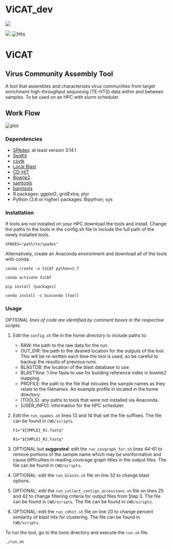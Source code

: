 # ViCAT_dev
<a href="https://github.com/cvk1988/CLCuD_pop_pipe/graphs/contributors">
<img src="https://contrib.rocks/image?repo=cvk1988/CLCuD_pop_pipe" />
</a>

<img src="https://komarev.com/ghpvc/?username=cvk1988"/> ![Hits](https://hitcounter.pythonanywhere.com/count/tag.svg?url=https://github.com/cvk1988/CLCuD_pop_pipe/) 



# **ViCAT**

## Virus Community Assembly Tool
  A tool that assembles and characterizes virus communities from target enrichment high-throughput sequncing (TE-HTS)  data within and between samples. To be used on an HPC with slurm scheduler. 


## Work Flow

![plot](https://github.com/cvk1988/ViCAT_dev/blob/main/Rplot.png)


### Dependencies
- [SPAdes](https://github.com/ablab/spades): at least version 3.14.1
- [SeqKit](https://github.com/shenwei356/seqkit)
- [csvtk](https://github.com/shenwei356/csvtk)
- [Local Blast](https://blast.ncbi.nlm.nih.gov/Blast.cgi?CMD=Web&PAGE_TYPE=BlastDocs&DOC_TYPE=Download)
- [CD-HIT](http://bioinformatics.org/cd-hit/)
- [Bowtie2](https://bowtie-bio.sourceforge.net/bowtie2/index.shtml)
- [samtools](http://www.htslib.org/)
- [bamtools](https://github.com/pezmaster31/bamtools)
- R packages: ggplot2; gridExtra; plyr
- Python (3.6 or higher) packages: Bipython; sys

### Installation

If tools are not installed on your HPC download the tools and install. Change the paths to the tools in the config.sh file to include the full path of the newly installed tools.

`SPADES="path/to/spades"`



Alternatively, create an Anaconda environment and download all of the tools with conda.

`conda create -n ViCAT python=3.7`

`conda activate ViCAT`

`pip install [packages]`

`conda install -c bioconda [tool]`

### Usage
*OPTIONAL lines of code are identified by comment boxes in the respective scripts.*

1. Edit the `config.sh` file in the home directory to include paths to:
    - RAW: the path to the raw data for the run.
    - OUT_DIR: the path to the desired location for the outputs of the tool. This will be re-written each time the tool is used, so be careful to backup the results of previous runs.
    - BLASTDB: the location of the blast database to use.
    - BLAST1line: 1 line fasta to use for building reference index in bowtie2 mapping.
    - PROFILE: the path to the file that inlcudes the sample names as they relate to the filenames. An example profile in located in the home directory.
    - [TOOLS]: any paths to tools that were not installed via Anaconda.
    - [USER_INFO]: information for the HPC scheduler.
2. Edit the `run_spades.sh` lines 13 and 14 that set the file suffixes. The file can be found in `CWD/scripts`.

    `F1="${SMPLE}_R1.fastq"`
    
    `R1="${SMPLE}_R2.fastq"`
    
3. OPTIONAL but ***suggested***: edit the `run_covgraph_for.sh` lines 44-61 to remove portions of the sample name which may be uninformative and cause difficulties in reading coverage graph titles in the output files. The file can be found in `CWD/scripts`.
4. OPTIONAL: edit the `run_blastn.sh` file on line 32 to change blast options.
5. OPTIONAL: edit the `run_collect_contigs_accessions.sh` file on lines 25 and 42 to change filtering criteria for output files from Step 3. The file can be found in `CWD/scripts`. The file can be found in `CWD/scripts`.
6. OPTIONAL: edit the `run_cdhit.sh` file on line 20 to change percent similarity of blast hits for clustering. The file can be found in `CWD/scripts`.


To run the tool, go to the tools directory and execute the `run.sh` file.

`./run.sh`
